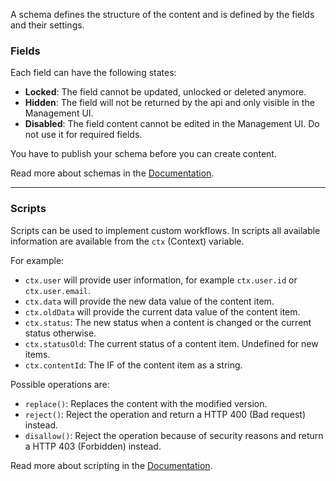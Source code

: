 A schema defines the structure of the content and is defined by the fields and their settings.

### Fields

Each field can have the following states:

 * **Locked**: The field cannot be updated, unlocked or deleted anymore.
 * **Hidden**: The field will not be returned by the api and only visible in the Management UI.
 * **Disabled**: The field content cannot be edited in the Management UI. Do not use it for required fields.

You have to publish your schema before you can create content.

Read more about schemas in the [Documentation](../02-documentation/concepts/schemas).

---

### Scripts

Scripts can be used to implement custom workflows. In scripts all available information are available from the `ctx` (Context) variable.

For example:

 * `ctx.user` will provide user information, for example `ctx.user.id` or `ctx.user.email`.
 * `ctx.data` will provide the new data value of the content item.
 * `ctx.oldData` will provide the current data value of the content item.
 * `ctx.status`: The new status when a content is changed or the current status otherwise.
 * `ctx.statusOld`: The current status of a content item. Undefined for new items.
 * `ctx.contentId`: The IF of the content item as a string.

Possible operations are:

 * `replace()`: Replaces the content with the modified version.
 * `reject()`: Reject the operation and return a HTTP 400 (Bad request) instead.
 * `disallow()`: Reject the operation because of security reasons and return a HTTP 403 (Forbidden) instead.

Read more about scripting in the [Documentation](../02-documentation/developer-guides/scripting).
